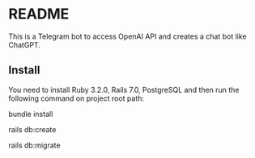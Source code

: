 # README

This is a Telegram bot to access OpenAI API and creates a chat bot like ChatGPT.

## Install
You need to install Ruby 3.2.0, Rails 7.0, PostgreSQL and then run the following command on project root path:

  bundle install

  rails db:create

  rails db:migrate

